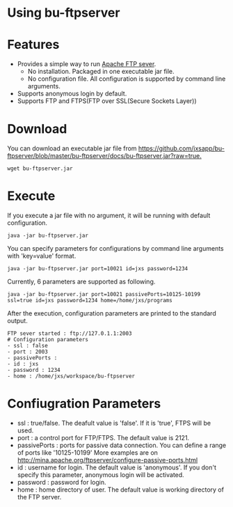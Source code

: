 Using bu-ftpserver
=========
# Features
- Provides a simple way to run [Apache FTP sever](http://mina.apache.org/ftpserver/).
	- No installation. Packaged in one executable jar file.
	- No configuration file. All configuration is supported by command line arguments.
- Supports anonymous login by default.
- Supports FTP and FTPS(FTP over SSL(Secure Sockets Layer))

# Download
You can download an executable jar file from <https://github.com/jxsapp/bu-ftpserver/blob/master/bu-ftpserver/docs/bu-ftpserver.jar?raw=true.>

	wget bu-ftpserver.jar
    
# Execute
If you execute a jar file with no argument, it will be running with default configuration.

	java -jar bu-ftpserver.jar

You can specify parameters for configurations by command line arguments with 'key=value' format.

	java -jar bu-ftpserver.jar port=10021 id=jxs password=1234
	
   
Currently, 6 parameters are supported as following.

	java -jar bu-ftpserver.jar port=10021 passivePorts=10125-10199 ssl=true id=jxs password=1234 home=/home/jxs/programs

After the execution, configuration parameters are printed to the standard output.

	FTP sever started : ftp://127.0.1.1:2003 
	# Configuration parameters
	- ssl : false 
	- port : 2003
	- passivePorts : 
	- id : jxs
	- password : 1234
	- home : /home/jxs/workspace/bu-ftpserver

# Confiugration Parameters
- ssl : true/false. The deafult value is 'false'. If it is 'true', FTPS will be used. 
- port : a control port for FTP/FTPS. The default value is 2121.
- passivePorts : ports for passive data connection. You can define a range of ports like '10125-10199'  More examples are on <http://mina.apache.org/ftpserver/configure-passive-ports.html>
- id : username for login. The default value is 'anonymous'. If you don't specify this parameter, anonymous login will be activated.
- password : password for login.
- home : home directory of user. The default value is working directory of the FTP server.